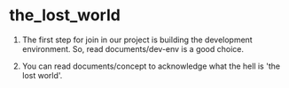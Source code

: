 the_lost_world
==============
1. The first step for join in our project is building the development environment.
	So, read documents/dev-env is a good choice.

2. You can read documents/concept to acknowledge what the hell is 'the lost world'.


